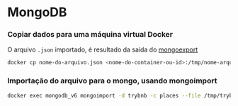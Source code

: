 # MongoDB

### Copiar dados para uma máquina virtual Docker

O arquivo `.json` importado, é resultado da saída do [mongoexport](https://www.mongodb.com/docs/database-tools/mongoexport/)
```bash
docker cp nome-do-arquivo.json <nome-do-container-ou-id>:/tmp/nome-arquivo.json
```

### Importação do arquivo para o mongo, usando mongoimport
```bash
docker exec mongodb_v6 mongoimport -d trybnb -c places --file /tmp/trybnb.json --jsonArray
```